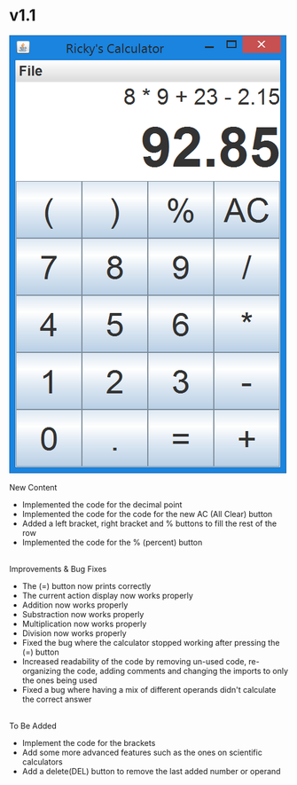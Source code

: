 # v1.1

![alt tag](https://github.com/Rickydam/Java-Calculator/blob/master/v1.1/v1.1.png)

New Content
- Implemented the code for the decimal point
- Implemented the code for the code for the new AC (All Clear) button
- Added a left bracket, right bracket and % buttons to fill the rest of the row
- Implemented the code for the % (percent) button <br /> <br />

Improvements & Bug Fixes
- The (=) button now prints correctly
- The current action display now works properly
- Addition now works properly
- Substraction now works properly
- Multiplication now works properly
- Division now works properly
- Fixed the bug where the calculator stopped working after pressing the (=) button
- Increased readability of the code by removing un-used code, re-organizing the code, adding comments and 
  changing the imports to only the ones being used
- Fixed a bug where having a mix of different operands didn't calculate the
  correct answer <br /> <br />
  
To Be Added
- Implement the code for the brackets
- Add some more advanced features such as the ones on scientific calculators
- Add a delete(DEL) button to remove the last added number or operand
